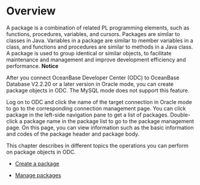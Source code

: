 Overview 
=============================

A package is a combination of related PL programming elements, such as functions, procedures, variables, and cursors. Packages are similar to classes in Java. Variables in a package are similar to member variables in a class, and functions and procedures are similar to methods in a Java class. A package is used to group identical or similar objects, to facilitate maintenance and management and improve development efficiency and performance. 
**Notice**



After you connect OceanBase Developer Center (ODC) to OceanBase Database V2.2.20 or a later version in Oracle mode, you can create package objects in ODC. The MySQL mode does not support this feature.

Log on to ODC and click the name of the target connection in Oracle mode to go to the corresponding connection management page. You can click package in the left-side navigation pane to get a list of packages. Double-click a package name in the package list to go to the package management page. On this page, you can view information such as the basic information and codes of the package header and package body. 

This chapter describes in different topics the operations you can perform on package objects in ODC.

* [Create a package](/en-US/6.client-odc-user-guide/9.client-odc-database-objects/6.client-odc-package-objects/2.client-odc-create-a-program--package.md)

  

* [Manage packages](/en-US/6.client-odc-user-guide/9.client-odc-database-objects/6.client-odc-package-objects/3.client-odc-manage-program-packages.md)

  



